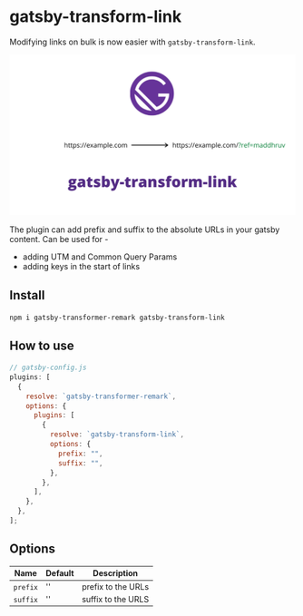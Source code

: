 # gatsby-transform-link

Modifying links on bulk is now easier with `gatsby-transform-link`.

<img src='https://raw.githubusercontent.com/maddhruv/gatsby-transform-link/master/banner.png' alt='gatsby-transform-link' />

The plugin can add prefix and suffix to the absolute URLs in your gatsby content. Can be used for -

- adding UTM and Common Query Params
- adding keys in the start of links

## Install

`npm i gatsby-transformer-remark gatsby-transform-link`

## How to use

```js
// gatsby-config.js
plugins: [
  {
    resolve: `gatsby-transformer-remark`,
    options: {
      plugins: [
        {
          resolve: `gatsby-transform-link`,
          options: {
            prefix: "",
            suffix: "",
          },
        },
      ],
    },
  },
];
```

## Options

| Name     | Default | Description        |
| -------- | ------- | ------------------ |
| `prefix` | ''      | prefix to the URLs |
| `suffix` | ''      | suffix to the URLS |
